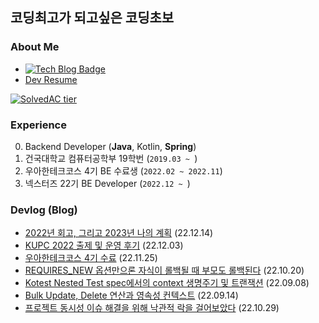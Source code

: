 ## 코딩최고가 되고싶은 코딩초보 
### About Me
- [![Tech Blog Badge](http://img.shields.io/badge/-Tech%20blog-black?style=flat-square&logo=github&link=https://kth990303.tistory.com)](https://kth990303.tistory.com)
- [Dev Resume](https://clean-nutria-44b.notion.site/061c101d456c494092cb2825636b4317)

 [![SolvedAC tier](http://mazassumnida.wtf/api/generate_badge?boj=kth990303)](https://solved.ac/profile/kth990303)
 
### Experience
   0. Backend Developer (**Java**, Kotlin, **Spring**)
   1. 건국대학교 컴퓨터공학부 19학번 (`2019.03 ~ `)
   2. 우아한테크코스 4기 BE 수료생 (`2022.02 ~ 2022.11`)
   3. 넥스터즈 22기 BE Developer (`2022.12 ~ `)

### Devlog (Blog)
- [2022년 회고, 그리고 2023년 나의 계획](https://kth990303.tistory.com/404) (22.12.14)
- [KUPC 2022 출제 및 운영 후기](https://kth990303.tistory.com/400) (22.12.03)
- [우아한테크코스 4기 수료](https://kth990303.tistory.com/396) (22.11.25)
- [REQUIRES_NEW 옵션만으론 자식이 롤백될 때 부모도 롤백된다](https://kth990303.tistory.com/387) (22.10.20)
- [Kotest Nested Test spec에서의 context 생명주기 및 트랜잭션](https://kth990303.tistory.com/374) (22.09.08)
- [Bulk Update, Delete 연산과 영속성 컨텍스트](https://kth990303.tistory.com/377) (22.09.14)
- [프로젝트 동시성 이슈 해결을 위해 낙관적 락을 걸어보았다](https://kth990303.tistory.com/390) (22.10.29)

<!--
**kth990303/kth990303** is a ✨ _special_ ✨ repository because its `README.md` (this file) appears on your GitHub profile.

Here are some ideas to get you started:


- 👯 I’m looking to collaborate on ...
- 🤔 I’m looking for help with ...
- 💬 Ask me about ...

- 😄 Pronouns: ...
- ⚡ Fun fact: ...
-->
